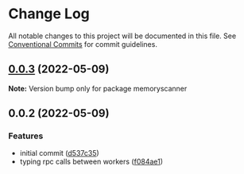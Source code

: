 # Change Log

All notable changes to this project will be documented in this file.
See [Conventional Commits](https://conventionalcommits.org) for commit guidelines.

## [0.0.3](https://github.com/blacha/memoryscanner/compare/v0.0.2...v0.0.3) (2022-05-09)

**Note:** Version bump only for package memoryscanner





## 0.0.2 (2022-05-09)


### Features

* initial commit ([d537c35](https://github.com/blacha/memoryscanner/commit/d537c3591c17e7cbc6fb05c32d38d4f3ab2ce85c))
* typing rpc calls between workers ([f084ae1](https://github.com/blacha/memoryscanner/commit/f084ae178423c671a2a413b2f4f5361ffcd05521))

